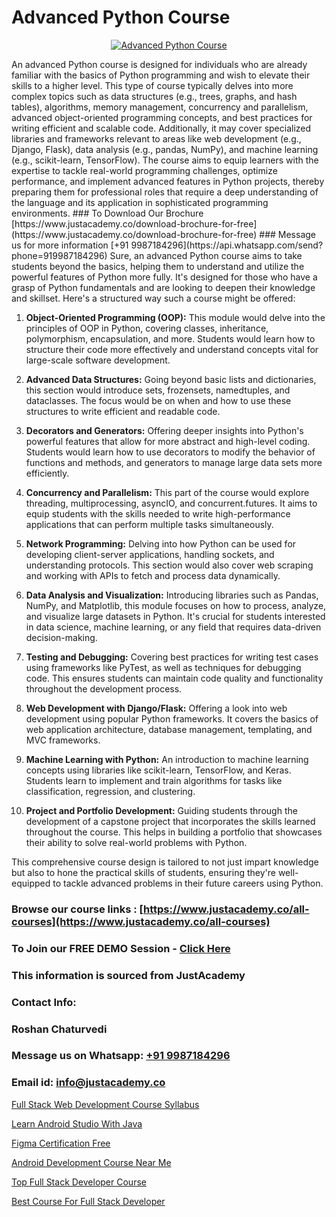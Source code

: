 # Advanced Python Course

<p align="center">
  <a href="https://justacademy.co/course-detail/python-training">
    <img src="https://justacademy.co/storage2/course_image/1709713400_course_image.webp" alt="Advanced Python Course">
  </a>
</p>
An advanced Python course is designed for individuals who are already familiar with the basics of Python programming and wish to elevate their skills to a higher level. This type of course typically delves into more complex topics such as data structures (e.g., trees, graphs, and hash tables), algorithms, memory management, concurrency and parallelism, advanced object-oriented programming concepts, and best practices for writing efficient and scalable code. Additionally, it may cover specialized libraries and frameworks relevant to areas like web development (e.g., Django, Flask), data analysis (e.g., pandas, NumPy), and machine learning (e.g., scikit-learn, TensorFlow). The course aims to equip learners with the expertise to tackle real-world programming challenges, optimize performance, and implement advanced features in Python projects, thereby preparing them for professional roles that require a deep understanding of the language and its application in sophisticated programming environments.
### To Download Our Brochure [https://www.justacademy.co/download-brochure-for-free](https://www.justacademy.co/download-brochure-for-free)
### Message us for more information [+91 9987184296](https://api.whatsapp.com/send?phone=919987184296)
Sure, an advanced Python course aims to take students beyond the basics, helping them to understand and utilize the powerful features of Python more fully. It's designed for those who have a grasp of Python fundamentals and are looking to deepen their knowledge and skillset. Here's a structured way such a course might be offered:

1) **Object-Oriented Programming (OOP):** This module would delve into the principles of OOP in Python, covering classes, inheritance, polymorphism, encapsulation, and more. Students would learn how to structure their code more effectively and understand concepts vital for large-scale software development.

2) **Advanced Data Structures:** Going beyond basic lists and dictionaries, this section would introduce sets, frozensets, namedtuples, and dataclasses. The focus would be on when and how to use these structures to write efficient and readable code.

3) **Decorators and Generators:** Offering deeper insights into Python's powerful features that allow for more abstract and high-level coding. Students would learn how to use decorators to modify the behavior of functions and methods, and generators to manage large data sets more efficiently.

4) **Concurrency and Parallelism:** This part of the course would explore threading, multiprocessing, asyncIO, and concurrent.futures. It aims to equip students with the skills needed to write high-performance applications that can perform multiple tasks simultaneously.

5) **Network Programming:** Delving into how Python can be used for developing client-server applications, handling sockets, and understanding protocols. This section would also cover web scraping and working with APIs to fetch and process data dynamically.

6) **Data Analysis and Visualization:** Introducing libraries such as Pandas, NumPy, and Matplotlib, this module focuses on how to process, analyze, and visualize large datasets in Python. It's crucial for students interested in data science, machine learning, or any field that requires data-driven decision-making.

7) **Testing and Debugging:** Covering best practices for writing test cases using frameworks like PyTest, as well as techniques for debugging code. This ensures students can maintain code quality and functionality throughout the development process.

8) **Web Development with Django/Flask:** Offering a look into web development using popular Python frameworks. It covers the basics of web application architecture, database management, templating, and MVC frameworks. 

9) **Machine Learning with Python:** An introduction to machine learning concepts using libraries like scikit-learn, TensorFlow, and Keras. Students learn to implement and train algorithms for tasks like classification, regression, and clustering.

10) **Project and Portfolio Development:** Guiding students through the development of a capstone project that incorporates the skills learned throughout the course. This helps in building a portfolio that showcases their ability to solve real-world problems with Python.

This comprehensive course design is tailored to not just impart knowledge but also to hone the practical skills of students, ensuring they're well-equipped to tackle advanced problems in their future careers using Python.

### Browse our course links : [https://www.justacademy.co/all-courses](https://www.justacademy.co/all-courses) 
### To Join our FREE DEMO Session - [Click Here](https://www.justacademy.co/register-for-course-demo)


### This information is sourced from JustAcademy
### Contact Info:
### Roshan Chaturvedi
### Message us on Whatsapp: [+91 9987184296](https://api.whatsapp.com/send?phone=919987184296)
### Email id: [info@justacademy.co](mailto:info@justacademy.co)
                
[Full Stack Web Development Course Syllabus](https://www.linkedin.com/pulse/full-stack-web-development-course-syllabus-justacademy-chandigarh-tyeac?trackingId=7PZSWKpSztm9ln75zVdl6w%3D%3D&lipi=urn%3Ali%3Apage%3Ad_flagship3_company_admin%3BKQmokhDTSBO4c3m1OKbvVA%3D%3D)

[Learn Android Studio With Java](https://www.linkedin.com/pulse/learn-android-studio-java-justacademy-pune-8nbac/)

[Figma Certification Free](https://medium.com/@abhidnya.1068/figma-certification-free-c772b6e1b425)

[Android Development Course Near Me](https://medium.com/@namusn/android-development-course-near-me-e9c0134acbcb)

[Top Full Stack Developer Course](https://justacademyin.github.io/justacademy/top-full-stack-developer-course)

[Best Course For Full Stack Developer](https://justacademyin.github.io/justacademy/best-course-for-full-stack-developer)


